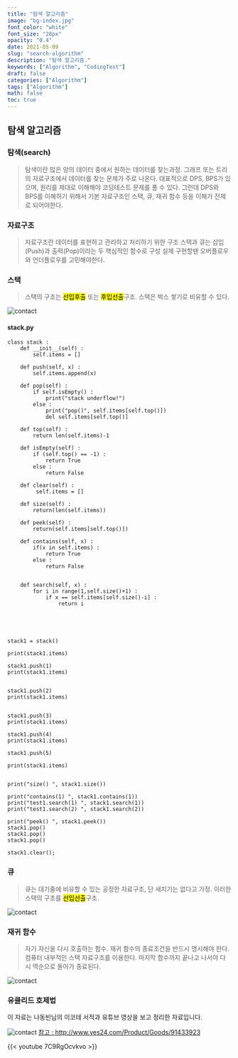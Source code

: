 ```yaml
---
title: "탐색 알고리즘"
image: "bg-index.jpg"
font_color: "white"
font_size: "28px"
opacity: "0.4"
date: 2021-05-09
slug: "search-algorithm"
description: "탐색 알고리즘."
keywords: ["Algorithm", "CodingTest"]
draft: false
categories: ["Algorithm"]
tags: ["Algorithm"]
math: false
toc: true
---
```


## 탐색 알고리즘 

### 탐색(search)
> 탐색이란 많은 양의 데이터 중에서 원하는 데이터를 찾는과정. 
> 그래프 또는 트리의 자료구조에서 데이터를 찾는 문제가 주로 나온다. 
> 대표적으로 DPS, BPS가 있으며, 원리를 제대로 이해해야 코딩테스트 문제를 풀 수 있다.
> 그런데 DPS와 BPS를 이해하기 위해서 기본 자료구조인 스택, 큐, 재귀 함수 등을 이해가 전제로 되어야한다.
 
### 자료구조
> 자료구조란 데이터를 표현하고 관리하고 처리하기 위한 구조
> 스택과 큐는 삽입(Push)과 출력(Pop)이라는 두 핵심적인 함수로 구성
> 실제 구현할땐 오버플로우와 언더플로우를 고민해야한다.

### 스택
> 스택의 구조는 <mark>선입후출</mark> 또는 <mark>후입선출</mark>구조.
> 스택은 박스 쌓기로 비유할 수 있다. 

![contact](/images/search_1.png)



#### stack.py

```
class stack :
    def __init__(self) :
        self.items = []

    def push(self, x) :
        self.items.append(x)

    def pop(self) :
        if self.isEmpty() :
            print("stack underflow!")
        else :        
            print("pop()", self.items[self.top()])
            del self.items[self.top()]
        
    def top(self) :
        return len(self.items)-1

    def isEmpty(self) :
        if (self.top() == -1) :
            return True
        else :
            return False

    def clear(self) : 
         self.items = []

    def size(self) :
        return(len(self.items))

    def peek(self) :   
        return(self.items[self.top()])

    def contains(self, x) :
        if(x in self.items) :
            return True 
        else :
            return False

    
    def search(self, x) :
        for i in range(1,self.size()+1) :
            if x == self.items[self.size()-i] :
                return i 

       



stack1 = stack() 

print(stack1.items)

stack1.push(1)
print(stack1.items)


stack1.push(2)
print(stack1.items)


stack1.push(3)
print(stack1.items)

stack1.push(4)
print(stack1.items)

stack1.push(5)

print(stack1.items)


print("size() ", stack1.size())

print("contains(1) ", stack1.contains(1))
print("test1.search(1) ", stack1.search(1))
print("test1.search(2) ", stack1.search(2))

print("peek() ", stack1.peek())
stack1.pop()
stack1.pop()
stack1.pop()

stack1.clear();

```



### 큐
> 큐는 대기줄에 비유할 수 있는 공정한 자료구조, 단 새치기는 없다고 가정.
> 이러한 스택의 구조를 <mark>선입선출</mark>구조.

![contact](/images/search_2.png)

### 재귀 함수
> 자기 자신을 다시 호출하는 함수.
> 재귀 함수의 종료조건을 반드시 명시해야 한다. 
> 컴퓨터 내부적인 스택 자료구조를 이용한다. 
> 마지막 함수까지 끝나고 나서야 다시 역순으로 돌아가 종료된다.

 
![contact](/images/search_3.png)



### 유클리드 호제법

이 자료는 나동빈님의 이코테 서적과 유튜브 영상을 보고 정리한 자료입니다.

![contact](http://image.yes24.com/goods/91433923/800x0)
<a href="http://www.yes24.com/Product/Goods/91433923">참고 : http://www.yes24.com/Product/Goods/91433923</a>

{{< youtube 7C9RgOcvkvo >}}



